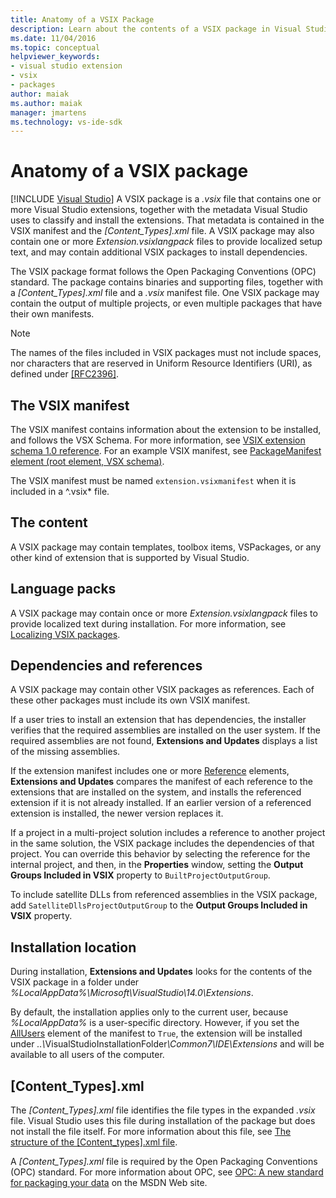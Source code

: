 ```yaml
---
title: Anatomy of a VSIX Package
description: Learn about the contents of a VSIX package in Visual Studio, a file that contains one or more Visual Studio extensions and a metadata manifest file. 
ms.date: 11/04/2016
ms.topic: conceptual
helpviewer_keywords:
- visual studio extension
- vsix
- packages
author: maiak
ms.author: maiak
manager: jmartens
ms.technology: vs-ide-sdk
---
```

# Anatomy of a VSIX package

 [!INCLUDE [Visual Studio](~/includes/applies-to-version/vs-windows-only.md)]
A VSIX package is a *.vsix* file that contains one or more Visual Studio extensions, together with the metadata Visual Studio uses to classify and install the extensions. That metadata is contained in the VSIX manifest and the *[Content_Types].xml* file. A VSIX package may also contain one or more *Extension.vsixlangpack* files to provide localized setup text, and may contain additional VSIX packages to install dependencies.

 The VSIX package format follows the Open Packaging Conventions (OPC) standard. The package contains binaries and supporting files, together with a *[Content_Types].xml* file and a *.vsix* manifest file. One VSIX package may contain the output of multiple projects, or even multiple packages that have their own manifests.

> [!NOTE]
> The names of the files included in VSIX packages must not include spaces, nor characters that are reserved in Uniform Resource Identifiers (URI), as defined under [\[RFC2396\]](https://www.rfc-editor.org/rfc/rfc2396.txt).

## The VSIX manifest
 The VSIX manifest contains information about the extension to be installed, and follows the VSX Schema. For more information, see [VSIX extension schema 1.0 reference](/previous-versions/dd393700(v=vs.110)). For an example VSIX manifest, see [PackageManifest element (root element, VSX schema)](/previous-versions/dd393754(v=vs.110)).

 The VSIX manifest must be named `extension.vsixmanifest` when it is included in a ^.vsix* file.

## The content
 A VSIX package may contain templates, toolbox items, VSPackages, or any other kind of extension that is supported by Visual Studio.

## Language packs
 A VSIX package may contain once or more *Extension.vsixlangpack* files to provide localized text during installation. For more information, see [Localizing VSIX packages](../extensibility/localizing-vsix-packages.md).

## Dependencies and references
 A VSIX package may contain other VSIX packages as references. Each of these other packages must include its own VSIX manifest.

 If a user tries to install an extension that has dependencies, the installer verifies that the required assemblies are installed on the user system. If the required assemblies are not found, **Extensions and Updates** displays a list of the missing assemblies.

 If the extension manifest includes one or more [Reference](/previous-versions/visualstudio/visual-studio-2010/dd393687(v=vs.100)) elements, **Extensions and Updates** compares the manifest of each reference to the extensions that are installed on the system, and installs the referenced extension if it is not already installed. If an earlier version of a referenced extension is installed, the newer version replaces it.

 If a project in a multi-project solution includes a reference to another project in the same solution, the VSIX package includes the dependencies of that project. You can override this behavior by selecting the reference for the internal project, and then, in the **Properties** window, setting the **Output Groups Included in VSIX** property to `BuiltProjectOutputGroup`.

 To include satellite DLLs from referenced assemblies in the VSIX package, add `SatelliteDllsProjectOutputGroup` to the **Output Groups Included in VSIX** property.

## Installation location
 During installation, **Extensions and Updates** looks for the contents of the VSIX package in a folder under *%LocalAppData%\Microsoft\VisualStudio\14.0\Extensions*.

 By default, the installation applies only to the current user, because *%LocalAppData%* is a user-specific directory. However, if you set the [AllUsers](/previous-versions/ee191547(v=vs.110)) element of the manifest to `True`, the extension will be installed under <em>..\\</em>VisualStudioInstallationFolder<em>\Common7\IDE\Extensions</em> and will be available to all users of the computer.

## [Content_Types].xml
 The *[Content_Types].xml* file identifies the file types in the expanded *.vsix* file. Visual Studio uses this file during installation of the package but does not install the file itself. For more information about this file, see [The structure of the [Content_types].xml file](the-structure-of-the-content-types-dot-xml-file.md).

 A *[Content_Types].xml* file is required by the Open Packaging Conventions (OPC) standard. For more information about OPC, see [OPC: A new standard for packaging your data](/archive/blogs/msdnmagazine/opc-a-new-standard-for-packaging-your-data) on the MSDN Web site.